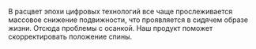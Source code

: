 В расцвет эпохи цифровых технологий все чаще прослеживается массовое снижение подвижности, что проявляется в сидячем образе жизни. Отсюда проблемы с осанкой. Наш продукт поможет скорректировать положение спины.
